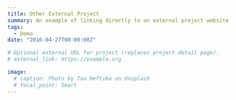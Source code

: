 ```yaml
---
title: Other External Project
summary: An example of linking directly to an external project website using `external_link`.
tags:
  - Demo
date: "2016-04-27T00:00:00Z"

# Optional external URL for project (replaces project detail page).
# external_link: https://example.org

image:
  # caption: Photo by Toa Heftiba on Unsplash
  # focal_point: Smart
---
```

